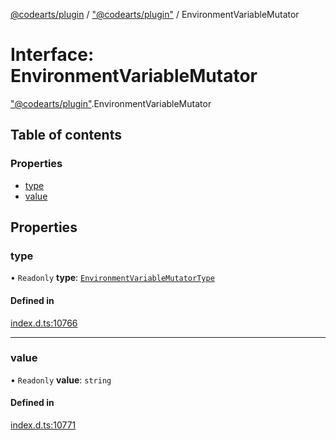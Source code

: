 [@codearts/plugin](../README.md) / ["@codearts/plugin"](../modules/_codearts_plugin_.md) / EnvironmentVariableMutator

# Interface: EnvironmentVariableMutator

["@codearts/plugin"](../modules/_codearts_plugin_.md).EnvironmentVariableMutator

## Table of contents

### Properties

- [type](codearts_plugin_.EnvironmentVariableMutator.md#type)
- [value](codearts_plugin_.EnvironmentVariableMutator.md#value)

## Properties

### type

• `Readonly` **type**: [`EnvironmentVariableMutatorType`](../enums/codearts_plugin_.EnvironmentVariableMutatorType.md)

#### Defined in

[index.d.ts:10766](https://github.com/huaweicloud/cloudide-plugin-api/blob/84e382d/index.d.ts#L10766)

___

### value

• `Readonly` **value**: `string`

#### Defined in

[index.d.ts:10771](https://github.com/huaweicloud/cloudide-plugin-api/blob/84e382d/index.d.ts#L10771)
